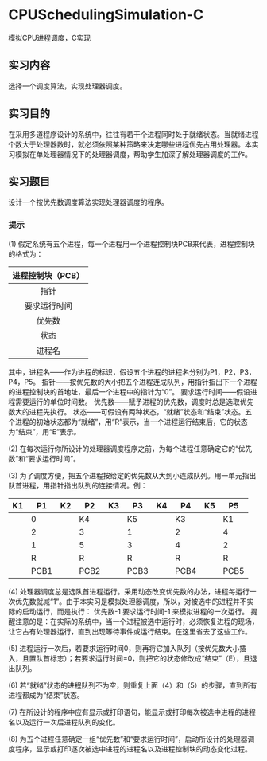 # CPUSchedulingSimulation-C
模拟CPU进程调度，C实现

## 实习内容
选择一个调度算法，实现处理器调度。
## 实习目的
在采用多道程序设计的系统中，往往有若干个进程同时处于就绪状态。当就绪进程个数大于处理器数时，就必须依照某种策略来决定哪些进程优先占用处理器。本实习模拟在单处理器情况下的处理器调度，帮助学生加深了解处理器调度的工作。
## 实习题目
设计一个按优先数调度算法实现处理器调度的程序。
### 提示
(1) 假定系统有五个进程，每一个进程用一个进程控制块PCB来代表，进程控制块的格式为：

| 进程控制块（PCB） |
| :--------: |
|     指针     |
|   要求运行时间   |
|    优先数     |
|     状态     |
|    进程名     |
其中，进程名——作为进程的标识，假设五个进程的进程名分别为P1，P2，P3，P4，P5。
指针——按优先数的大小把五个进程连成队列，用指针指出下一个进程的进程控制块的首地址，最后一个进程中的指针为“0”。
要求运行时间——假设进程需要运行的单位时间数。
优先数——赋予进程的优先数，调度时总是选取优先数大的进程先执行。
状态——可假设有两种状态，“就绪”状态和“结束”状态。五个进程的初始状态都为“就绪”，用“R”表示，当一个进程运行结束后，它的状态为“结束”，用“E”表示。

(2) 在每次运行你所设计的处理器调度程序之前，为每个进程任意确定它的“优先数”和“要求运行时间”。

(3) 为了调度方便，把五个进程按给定的优先数从大到小连成队列。用一单元指出队首进程，用指针指出队列的连接情况。例：

| K1   | P1   | K2   | P2   | K3   | P3   | K4   | P4   | K5   | P5   |
| ---- | ---- | ---- | ---- | ---- | ---- | ---- | ---- | ---- | ---- |
|      | 0    |      | K4   |      | K5   |      | K3   |      | K1   |
|      | 2    |      | 3    |      | 1    |      | 2    |      | 4    |
|      | 1    |      | 5    |      | 3    |      | 4    |      | 2    |
|      | R    |      | R    |      | R    |      | R    |      | R    |
|      | PCB1 |      | PCB2 |      | PCB3 |      | PCB4 |      | PCB5 |

(4) 处理器调度总是选队首进程运行。采用动态改变优先数的办法，进程每运行一次优先数就减“1”。由于本实习是模拟处理器调度，所以，对被选中的进程并不实际的启动运行，而是执行：
优先数-1
要求运行时间-1
来模拟进程的一次运行。
提醒注意的是：在实际的系统中，当一个进程被选中运行时，必须恢复进程的现场，让它占有处理器运行，直到出现等待事件或运行结束。在这里省去了这些工作。

(5) 进程运行一次后，若要求运行时间0，则再将它加入队列（按优先数大小插入，且置队首标志）；若要求运行时间=0，则把它的状态修改成“结束”（E），且退出队列。

(6) 若“就绪”状态的进程队列不为空，则重复上面（4）和（5）的步骤，直到所有进程都成为“结束”状态。

(7) 在所设计的程序中应有显示或打印语句，能显示或打印每次被选中进程的进程名以及运行一次后进程队列的变化。

(8) 为五个进程任意确定一组“优先数”和“要求运行时间”，启动所设计的处理器调度程序，显示或打印逐次被选中进程的进程名以及进程控制块的动态变化过程。
